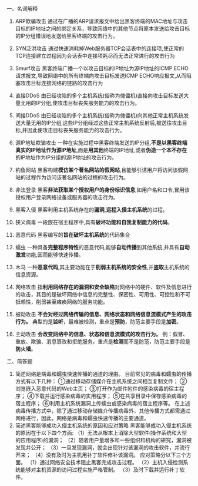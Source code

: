 一、名词解释

1. ARP欺骗攻击
   通过在广播的ARP请求报文中给出黑客终端的MAC地址与攻击目标的IP地址之间的绑定关系，导致网络中的其他节点将原本发送给攻击目标的IP分组错误地发送给黑客终端的攻击行为｡

2. SYN泛洪攻击
   通过快速消耗掉Web服务器TCP会话表中的连接项,使正常的TCP连接建立过程因为会话表中连接项耗尽而无法正常进行的攻击行为

3. Smurf攻击
   黑客终端广播一个以攻击目标的IP地址为源IP地址的ICMP ECHO请求报文,导致网络中的所有终端向攻击目标发送ICMP ECHO响应报文,从而阻塞攻击目标连接网络的链路的攻击行为

4. 直接DDoS 
   由已经攻陷的多个主机系统(俗称为傀儡机)直接向攻击目标发送大量无用的IP分组,使攻击目标丧失服务能力的攻击行为｡

5. 间接DDoS 
   由已经攻陷的多个主机系统(俗称为傀儡机)向其他正常主机系统发送大量无用的IP分组,这些IP分组经过这些正常主机系统反射后,被送往攻击目标,并因此使攻击目标丧失服务能力的攻击行为｡

6. 源IP地址欺骗攻击
   一种在实施过程中黑客终端发送的IP分组,**不是以黑客终端真实的IP地址作为源IP地址**,而是**用其他**终端的IP地址,或者**伪造一个本不存在**的IP地址作为IP分组的源IP地址的攻击行为｡

7. 钓鱼网站
   黑客构建**模仿某个著名网站的假网站**,且能够引诱用户将访问该假网站的过程作为访问该著名网站的过程的攻击行为｡

8. 非法登录
   黑客**非法获取某个授权用户的身份标识信息**,如用户名和口令,冒用该授权用户登录网络设备或服务器的攻击行为｡

9. 黑客入侵
   黑客利用主机系统存在的**漏洞,远程入侵主机系统**的过程｡

10. 狭义病毒
    一段嵌在宿主程序中,具有**破坏功能和自我复制能力的代码**｡

11. 恶意代码
    黑客编写的**旨在破坏主机系统**的代码集合

12. 蠕虫
    一种具备**完整程序特性**的恶意代码,能够**自动传播**到其他系统,并具有**自动激发**功能,因而能够快速传播｡

13. 木马
    一种**恶意代码**,其主要功能在于**削弱主机系统的安全性**,并**盗取**主机系统的信息资源｡

14. 网络攻击
    指**利用网络存在的漏洞和安全缺陷**对网络中的硬件、软件及信息进行的攻击，其目的是破坏网络中信息的完整性、保密性、可用性、可控性和不可抵赖性，削弱甚至瘫痪网络的服务功能。

15. 被动攻击
    **不会对经过网络传输的信息、网络状态和网络信息流模式产生的攻击行为。**
    典型的是**监听**，最难被检测，重点是**预防**，防范主要手段是**加密**。

16. 主动攻击
    **会改变网络中的信息、状态和信息流模式的攻击行为。**
    例：假冒、重放、欺骗、消息篡改和拒绝服务，重点是**检测**而不是防范，防范主要手段是**防火墙**。

    

二、简答题

1. 简述网络是病毒和蠕虫快速传播的通道的理由。
   目前常见的病毒和蠕虫的传播方式有以下几种：
   ①通过移动存储媒介在主机系统之间相互复制文件；
   ②浏览嵌入恶意代码的Web主页；
   ③打开作为邮件附件的感染病毒的宿主程序；
   ④下载并运行感染病毒的实用程序；
   ⑤在共享目录中保存感染病毒的宿主程序；
   ⑥利用主机系统漏洞上传蠕虫或感染病毒的宿主程序等。
   在上述病毒传播方式中，除了通过移动存储媒介传播病毒外，其他传播方式都需通过网络进行，因此，网络是病毒和蠕虫快速传播的主要通道。
2. 简述黑客能够成功入侵主机系统的原因和应对策略
   黑客能够成功入侵主机系统的原因在于以下四个方面:
   （1）无法从根本上消除大型软件(操作系统和大型的应用程序)的漏洞；
   （2）随着用户量增多和一些组织和机构的研究，漏洞被发现并公开；
   （3）一旦发现漏洞，就会出现针对该漏洞的攻击软件，并流行开来；
   （4）没有及时为主机用补丁软件修补该漏洞。
   应对策略分以下三个方面。
   （1）通过网络安全技术阻止黑客完成攻击过程。
   （2）主机入侵检测系统能够对主机资源的访问过程实施严格管制。
   （3）及时下载并运行补丁软件。